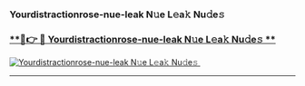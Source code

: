 ### Yourdistractionrose-nue-leak N𝚞e L𝚎a𝚔 Nu𝚍e𝚜   

### [ **🔗👉 🔴 Yourdistractionrose-nue-leak N𝚞e L𝚎a𝚔 Nu𝚍e𝚜 **](https://taap.it/xNRuk4)  

[![Yourdistractionrose-nue-leak N𝚞e L𝚎a𝚔 Nu𝚍e𝚜 ](https://i.imgur.com/0qMVB7G.gif)](https://taap.it/xNRuk4)  

___  
